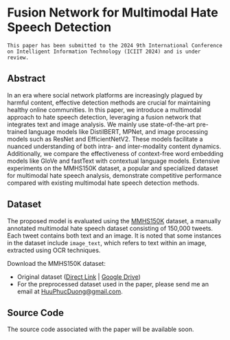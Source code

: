 # Fusion Network for Multimodal Hate Speech Detection


`This paper has been submitted to the 2024 9th International Conference on Intelligent Information Technology (ICIIT 2024) and is under review.`


## Abstract

In an era where social network platforms are increasingly plagued by harmful content, effective detection methods are crucial for maintaining healthy online communities. In this paper, we introduce a multimodal approach to hate speech detection, leveraging a fusion network that integrates text and image analysis. We mainly use state-of-the-art pre-trained language models like DistilBERT, MPNet, and image processing models such as ResNet and EfficientNetV2. These models facilitate a nuanced understanding of both intra- and inter-modality content dynamics. Additionally, we compare the effectiveness of context-free word embedding models like GloVe and fastText with contextual language models. Extensive experiments on the MMHS150K dataset, a popular and specialized dataset for multimodal hate speech analysis, demonstrate competitive performance compared with existing multimodal hate speech detection methods.


## Dataset

The proposed model is evaluated using the [MMHS150K](https://gombru.github.io/2019/10/09/MMHS/) dataset, a manually annotated multimodal hate speech dataset consisting of 150,000 tweets. Each tweet contains both text and an image. It is noted that some instances in the dataset include `image_text`, which refers to text within an image, extracted using OCR techniques.

Download the MMHS150K dataset:

 - Original dataset ([Direct Link](http://datasets.cvc.uab.es/MMHS150K/MMHS150K.zip) | [Google Drive](https://drive.google.com/file/d/1S9mMhZFkntNnYdO-1dZXwF_8XIiFcmlF/view?usp=sharing))
 - For the preprocessed dataset used in the paper, please send me an email at HuuPhucDuong@gmail.com.


## Source Code

The source code associated with the paper will be available soon.
